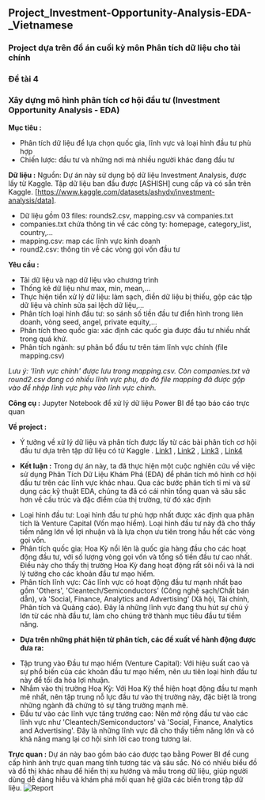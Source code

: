 ## Project_Investment-Opportunity-Analysis-EDA-_Vietnamese

### Project dựa trên đồ án cuối kỳ môn Phân tích dữ liệu cho tài chính
### Đề tài 4
### Xây dựng mô hình phân tích cơ hội đầu tư (Investment Opportunity Analysis - EDA)

**Mục tiêu :**
- Phân tích dữ liệu để lựa chọn quốc gia, lĩnh vực và loại hình đầu tư phù hợp
- Chiến lược: đầu tư và những nơi mà nhiều người khác đang đầu tư

**Dữ liệu :**
Nguồn: Dự án này sử dụng bộ dữ liệu Investment Analysis, được lấy từ Kaggle. Tập dữ liệu ban đầu được [ASHISH] cung cấp và có sẵn trên Kaggle. [https://www.kaggle.com/datasets/ashydv/investment-analysis/data]. 

- Dữ liệu gồm 03 files: rounds2.csv, mapping.csv và companies.txt
- companies.txt chứa thông tin về các công ty: homepage, category_list, country,…
- mapping.csv: map các lĩnh vực kinh doanh
- round2.csv: thông tin về các vòng gọi vốn đầu tư

**Yêu cầu :**
- Tải dữ liệu và nạp dữ liệu vào chương trình 	
- Thống kê dữ liệu như max, min, mean,...
- Thực hiện tiền xử lý dữ liệu: làm sạch, điền dữ liệu bị thiếu, gộp các tập dữ liệu và chỉnh sửa sai lệch dữ liệu,...		
- Phân tích loại hình đầu tư: so sánh số tiền đầu tư điển hình trong liên doanh, vòng seed, angel, private equity,... 
- Phân tích theo quốc gia: xác định các quốc gia được đầu tư nhiều nhất trong quá khứ. 
- Phân tích ngành: sự phân bổ đầu tư trên tám lĩnh vực chính (file mapping.csv)
  
*Lưu ý: 'lĩnh vực chính' được lưu trong mapping.csv. Còn companies.txt và round2.csv đang có nhiều lĩnh vực phụ, do đó file mapping đã được gộp vào để nhập lĩnh vực phụ vào lĩnh vực chính.*

**Công cụ :**
Jupyter Notebook để xử lý dữ liệu
Power BI để tạo báo cáo trực quan

**Về project :**
- Ý tưởng về xử lý dữ liệu và phân tích được lấy từ các bài phân tích cơ hội đầu tư dựa trên tập dữ liệu có từ Kaggle . [Link1](https://www.kaggle.com/code/absheer/investment-data-cleaning-and-understanding) , [Link2](https://www.kaggle.com/code/anuranchowdhury/spark-fund-investment-analysis-eda) , [Link3](https://www.kaggle.com/code/kerneler/starter-investment-analysis-69cfb24d-6) , [Link4](https://www.kaggle.com/code/ashydv/investment-opportunity-analysis-eda)
  
- **Kết luận :**
Trong dự án này, ta đã thực hiện một cuộc nghiên cứu về việc sử dụng Phân Tích Dữ Liệu Khám Phá (EDA) để phân tích mô hình cơ hội đầu tư trên các lĩnh vực khác nhau. Qua các bước phân tích tỉ mỉ và sử dụng các kỹ thuật EDA, chúng ta đã có cái nhìn tổng quan và sâu sắc hơn về cấu trúc và đặc điểm của thị trường, từ đó xác định
+ Loại hình đầu tư: Loại hình đầu tư phù hợp nhất được xác định qua phân tích là Venture Capital (Vốn mạo hiểm). Loại hình đầu tư này đã cho thấy tiềm năng lớn về lợi nhuận và là lựa chọn ưu tiên trong hầu hết các vòng gọi vốn.
+ Phân tích quốc gia: Hoa Kỳ nổi lên là quốc gia hàng đầu cho các hoạt động đầu tư, với số lượng vòng gọi vốn và tổng số tiền đầu tư cao nhất. Điều này cho thấy thị trường Hoa Kỳ đang hoạt động rất sôi nổi và là nơi lý tưởng cho các khoản đầu tư mạo hiểm.
+ Phân tích lĩnh vực: Các lĩnh vực có hoạt động đầu tư mạnh nhất bao gồm 'Others', 'Cleantech/Semiconductors' (Công nghệ sạch/Chất bán dẫn), và 'Social, Finance, Analytics and Advertising' (Xã hội, Tài chính, Phân tích và Quảng cáo). Đây là những lĩnh vực đang thu hút sự chú ý lớn từ các nhà đầu tư, làm cho chúng trở thành mục tiêu đầu tư tiềm năng.

- **Dựa trên những phát hiện từ phân tích, các đề xuất về hành động được đưa ra:**
+ Tập trung vào Đầu tư mạo hiểm (Venture Capital): Với hiệu suất cao và sự phổ biến của các khoản đầu tư mạo hiểm, nên ưu tiên loại hình đầu tư này để tối đa hóa lợi nhuận.
+ Nhắm vào thị trường Hoa Kỳ: Với Hoa Kỳ thể hiện hoạt động đầu tư mạnh mẽ nhất, nên tập trung nỗ lực đầu tư vào thị trường này, đặc biệt là trong những ngành đã chứng tỏ sự tăng trưởng mạnh mẽ.
+ Đầu tư vào các lĩnh vực tăng trưởng cao: Nên mở rộng đầu tư vào các lĩnh vực như 'Cleantech/Semiconductors' và 'Social, Finance, Analytics and Advertising'. Đây là những lĩnh vực đã cho thấy tiềm năng lớn và có khả năng mang lại cơ hội sinh lời cao trong tương lai.
  
**Trực quan :**
Dự án này bao gồm báo cáo được tạo bằng Power BI để cung cấp hình ảnh trực quan mang tính tương tác và sâu sắc. Nó có nhiều biểu đồ và đồ thị khác nhau để hiển thị xu hướng và mẫu trong dữ liệu, giúp người dùng dễ dàng hiểu và khám phá mối quan hệ giữa các biến trong tập dữ liệu.
![Report](relative/path/to/your/image.png)
